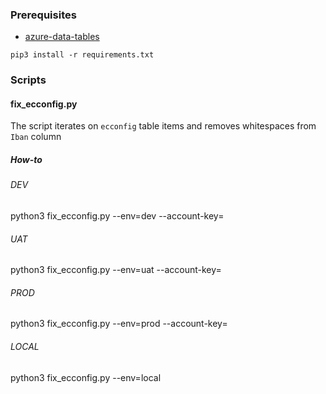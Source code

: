 ### Prerequisites
- [azure-data-tables](https://docs.microsoft.com/en-us/python/api/overview/azure/data-tables-readme?view=azure-python)

`pip3 install -r requirements.txt`

### Scripts
#### fix_ecconfig.py
The script iterates on `ecconfig` table items and removes whitespaces from `Iban` column 

##### How-to
###### DEV
python3 fix_ecconfig.py --env=dev --account-key=<azure-access-key>

###### UAT
python3 fix_ecconfig.py --env=uat --account-key=<azure-access-key>

###### PROD
python3 fix_ecconfig.py --env=prod --account-key=<azure-access-key>

###### LOCAL
python3 fix_ecconfig.py --env=local

